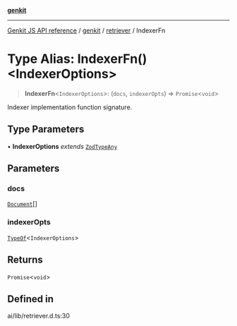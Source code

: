 [**genkit**](../../README.md)

***

[Genkit JS API reference](../../../README.md) / [genkit](../../README.md) / [retriever](../README.md) / IndexerFn

# Type Alias: IndexerFn()\<IndexerOptions\>

> **IndexerFn**\<`IndexerOptions`\>: (`docs`, `indexerOpts`) => `Promise`\<`void`\>

Indexer implementation function signature.

## Type Parameters

• **IndexerOptions** *extends* [`ZodTypeAny`](../../namespaces/z/type-aliases/ZodTypeAny.md)

## Parameters

### docs

[`Document`](../../classes/Document.md)[]

### indexerOpts

[`TypeOf`](../../namespaces/z/type-aliases/TypeOf.md)\<`IndexerOptions`\>

## Returns

`Promise`\<`void`\>

## Defined in

ai/lib/retriever.d.ts:30
